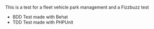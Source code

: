 This is a test for a fleet vehicle park management and a Fizzbuzz test

- BDD Test made with Behat
- TDD Test made with PHPUnit
